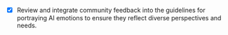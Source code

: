 - [x] Review and integrate community feedback into the guidelines for portraying AI emotions to ensure they reflect diverse perspectives and needs.